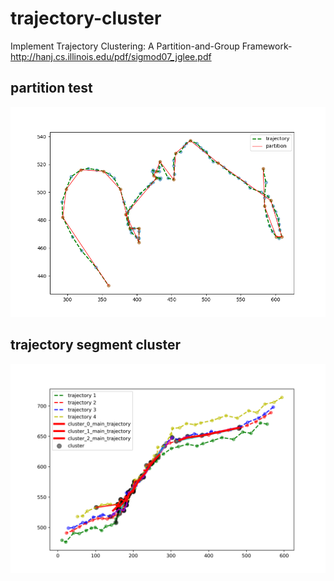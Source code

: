 # trajectory-cluster
Implement Trajectory Clustering: A Partition-and-Group Framework-http://hanj.cs.illinois.edu/pdf/sigmod07_jglee.pdf

## partition test

![](./tests/figure/trajectory_partition_theta_5.png)

## trajectory segment cluster

![](./tests/figure/trajectory-major.png)